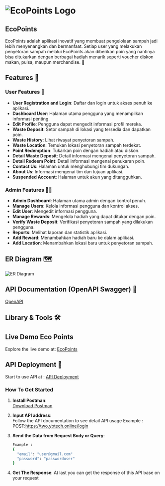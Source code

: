 <div align="left">
  
# ![EcoPoints Logo](https://i.imgur.com/CWiIsPB.png)  

</div>

## EcoPoints 

EcoPoints adalah aplikasi inovatif yang membuat pengelolaan sampah jadi lebih menyenangkan dan bermanfaat. Setiap user yang melakukan penyetoran sampah melalui EcoPoints akan diberikan poin yang nantinya bisa ditukarkan dengan berbagai hadiah menarik seperti voucher diskon makan, pulsa, maupun merchandise. 🎁

## Features 🌟

### User Features 👤

- **User Registration and Login**: Daftar dan login untuk akses penuh ke aplikasi.
- **Dashboard User**: Halaman utama pengguna yang menampilkan informasi penting.
- **Edit Profile**: Pengguna dapat mengedit informasi profil mereka.
- **Waste Deposit**: Setor sampah di lokasi yang tersedia dan dapatkan poin.
- **Waste History**: Lihat riwayat penyetoran sampah.
- **Waste Location**: Temukan lokasi penyetoran sampah terdekat.
- **Point Redemption**: Tukarkan poin dengan hadiah atau diskon.
- **Detail Waste Deposit**: Detail informasi mengenai penyetoran sampah.
- **Detail Redeem Point**: Detail informasi mengenai penukaran poin.
- **Contact Us**: Halaman untuk menghubungi tim dukungan.
- **About Us**: Informasi mengenai tim dan tujuan aplikasi.
- **Suspended Account**: Halaman untuk akun yang ditangguhkan.

### Admin Features 👨‍💼

- **Admin Dashboard**: Halaman utama admin dengan kontrol penuh.
- **Manage Users**: Kelola informasi pengguna dan kontrol akses.
- **Edit User**: Mengedit informasi pengguna.
- **Manage Rewards**: Mengelola hadiah yang dapat ditukar dengan poin.
- **Verify Waste Deposit**: Verifikasi penyetoran sampah yang dilakukan pengguna.
- **Reports**: Melihat laporan dan statistik aplikasi.
- **Add Reward**: Menambahkan hadiah baru ke dalam aplikasi.
- **Add Location**: Menambahkan lokasi baru untuk penyetoran sampah.

## ER Diagram 🗺️

![ER Diagram](https://res.cloudinary.com/duuv3bqdc/image/upload/v1722391307/images/ptiltvwc9c2lpsnl7uv8.png)

## API Documentation (OpenAPI Swagger) 📄
[OpenAPI](https://app.swaggerhub.com/apis-docs/TNLKFANS/EchoPoint/1.0.0)

## Library & Tools 🛠️

## Live Demo Eco Points
Explore the live demo at: [EcoPoints](https://eco-point-ten.vercel.app/)

## API Deployment 🚀
Start to use API at : [API Deployment](https://two.ybtech.online)

### How To Get Started
1. **Install Postman**:<br>
    [Download Postman](https://www.postman.com/downloads/)
    
2. **Input API address**:<br>
    Follow the API documentation to see detail API usage
    Example : POST:https://two.ybtech.online/login
    
3. **Send the Data from Request Body or Query**:<br>
    ```bash
    Example :
    {
      "email": "user@gmail.com"
      "password": "passworduser"
    }
    ```
5. **Get The Response**:
    At last you can get the response of this API base on your request
